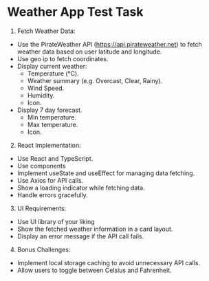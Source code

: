 # Weather App Test Task

1. Fetch Weather Data:
- Use the PirateWeather API (https://api.pirateweather.net) to fetch weather data based on user latitude and longitude.
- Use geo ip to fetch coordinates.
- Display current weather:
  - Temperature (°C).
  - Weather summary (e.g. Overcast, Clear, Rainy).
  - Wind Speed.
  - Humidity.
  - Icon.
- Display 7 day forecast.
  - Min temperature.
  - Max temperature.
  - Icon.
2. React Implementation:
- Use React and TypeScript.
- Use components
- Implement useState and useEffect for managing data fetching.
- Use Axios for API calls.
- Show a loading indicator while fetching data.
- Handle errors gracefully.
3. UI Requirements:
- Use UI library of your liking
- Show the fetched weather information in a card layout.
- Display an error message if the API call fails.
4. Bonus Challenges:
- Implement local storage caching to avoid unnecessary API calls.
- Allow users to toggle between Celsius and Fahrenheit.
